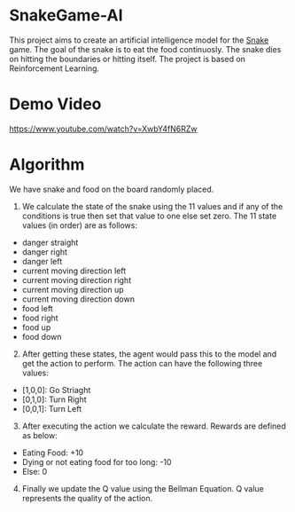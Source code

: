 # SnakeGame-AI

This project aims to create an artificial intelligence model for the [Snake](snake-wiki) game. The goal of the snake is to eat the food continuosly. The snake dies on hitting the boundaries or hitting itself. The project is based on Reinforcement Learning.

# Demo Video

https://www.youtube.com/watch?v=XwbY4fN6RZw

# Algorithm

We have snake and food on the board randomly placed.
1. We calculate the state of the snake using the 11 values and if any of the conditions is true then set that value to one else set zero. The 11 state values (in order) are as follows:
  * danger straight
  * danger right
  * danger left
  * current moving direction left
  * current moving direction right
  * current moving direction up
  * current moving direction down
  * food left
  * food right
  * food up
  * food down

2. After getting these states, the agent would pass this to the model and get the action to perform. The action can have the following three values:
  * [1,0,0]: Go Striaght
  * [0,1,0]: Turn Right
  * [0,0,1]: Turn Left
  
  
3. After executing the action we calculate the reward. Rewards are defined as below:
  * Eating Food: +10
  * Dying or not eating food for too long: -10
  * Else: 0

4. Finally we update the Q value using the Bellman Equation. Q value represents the quality of the action.




 

